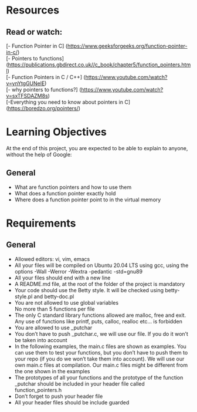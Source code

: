 # Resources

## Read or watch:

[- Function Pointer in C] (https://www.geeksforgeeks.org/function-pointer-in-c/)<br>
[- Pointers to functions] (https://publications.gbdirect.co.uk//c_book/chapter5/function_pointers.html)<br>
[- Function Pointers in C / C++] (https://www.youtube.com/watch?v=ynYtgGUNelE)<br>
[- why pointers to functions?] (https://www.youtube.com/watch?v=sxTFSDAZM8s)<br>
[-Everything you need to know about pointers in C] (https://boredzo.org/pointers/)<br>

# Learning Objectives

At the end of this project, you are expected to be able to explain to anyone, without the help of Google:

## General

- What are function pointers and how to use them
- What does a function pointer exactly hold
- Where does a function pointer point to in the virtual memory

# Requirements

## General

- Allowed editors: vi, vim, emacs<br>
- All your files will be compiled on Ubuntu 20.04 LTS using gcc, using the options -Wall -Werror -Wextra -pedantic -std=gnu89<br>
- All your files should end with a new line<br>
- A README.md file, at the root of the folder of the project is mandatory<br>
- Your code should use the Betty style. It will be checked using betty-style.pl and betty-doc.pl<br>
- You are not allowed to use global variables<br>
No more than 5 functions per file<br>
- The only C standard library functions allowed are malloc, free and exit. Any use of functions like printf, puts, calloc, realloc etc… is forbidden<br>
- You are allowed to use _putchar<br>
- You don’t have to push _putchar.c, we will use our file. If you do it won’t be taken into account<br>
- In the following examples, the main.c files are shown as examples. You can use them to test your functions, but you don’t have to push them to your repo (if you do we won’t take them into account). We will use our own main.c files at compilation. Our main.c files might be different from the one shown in the examples<br>
- The prototypes of all your functions and the prototype of the function _putchar should be included in your header file called function_pointers.h<br>
- Don’t forget to push your header file<br>
- All your header files should be include guarded

